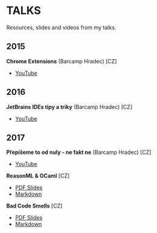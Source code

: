 # TALKS

Resources, slides and videos from my talks.

## 2015
**Chrome Extensions** (Barcamp Hradec) \[CZ\]
 * [YouTube](https://youtu.be/q8WDGTUZixA) 

## 2016
**JetBrains IDEs tipy a triky** (Barcamp Hradec) \[CZ\]
 * [YouTube](https://youtu.be/hml-2Fjy4Y4)

## 2017
**Přepíšeme to od nuly - ne fakt ne** (Barcamp Hradec) \[CZ\]
 * [YouTube](https://youtu.be/6qzZWpeS3Uk)

**ReasonML & OCaml** \[CZ\]
 * [PDF Slides](reason/reason.pdf)
 * [Markdown](reason/reason.md)

**Bad Code Smells** \[CZ\]
 * [PDF Slides](bad-code-smells/bad-code-smells.pdf)
 * [Markdown](bad-code-smells/bad-code-smells.md)
